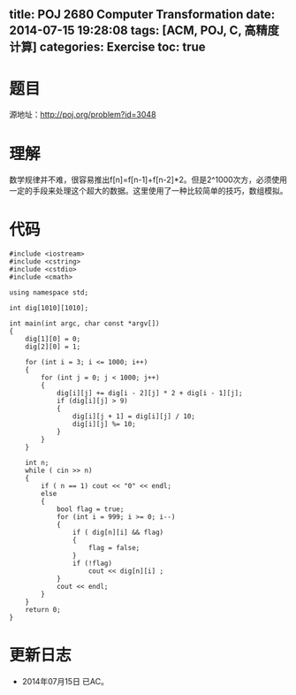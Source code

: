 ﻿title: POJ 2680 Computer Transformation
date: 2014-07-15 19:28:08
tags: [ACM, POJ, C, 高精度计算]
categories: Exercise
toc: true
---
# 题目
源地址：http://poj.org/problem?id=3048

# 理解
数学规律并不难，很容易推出f[n]=f[n-1]+f[n-2]*2。但是2^1000次方，必须使用一定的手段来处理这个超大的数据。这里使用了一种比较简单的技巧，数组模拟。

<!-- more -->

# 代码
```
#include <iostream>
#include <cstring>
#include <cstdio>
#include <cmath>

using namespace std;

int dig[1010][1010];

int main(int argc, char const *argv[])
{
    dig[1][0] = 0;
    dig[2][0] = 1;

    for (int i = 3; i <= 1000; i++)
    {
        for (int j = 0; j < 1000; j++)
        {
            dig[i][j] += dig[i - 2][j] * 2 + dig[i - 1][j];
            if (dig[i][j] > 9)
            {
                dig[i][j + 1] = dig[i][j] / 10;
                dig[i][j] %= 10;
            }
        }
    }

    int n;
    while ( cin >> n)
    {
        if ( n == 1) cout << "0" << endl;
        else
        {
            bool flag = true;
            for (int i = 999; i >= 0; i--)
            {
                if ( dig[n][i] && flag)
                {
                    flag = false;
                }
                if (!flag)
                    cout << dig[n][i] ;
            }
            cout << endl;
        }
    }
    return 0;
}
```

# 更新日志
- 2014年07月15日 已AC。